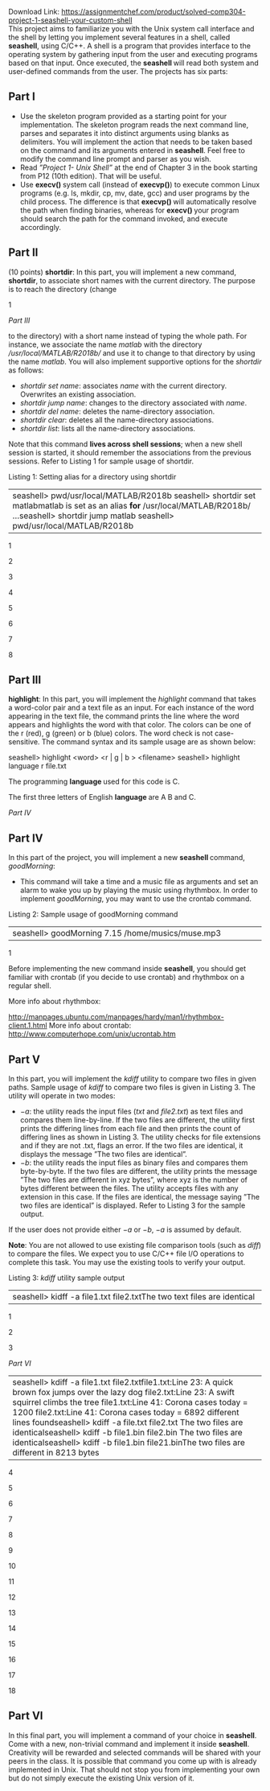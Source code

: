 Download Link: https://assignmentchef.com/product/solved-comp304-project-1-seashell-your-custom-shell
<br>
This project aims to familiarize you with the Unix system call interface and the shell by letting you implement several features in a shell, called <strong>seashell</strong>, using C/C++. A shell is a program that provides interface to the operating system by gathering input from the user and executing programs based on that input. Once executed, the <strong>seashell </strong>will read both system and user-defined commands from the user. The projects has six parts:

<h2>Part I</h2>




<ul>

 <li>Use the skeleton program provided as a starting point for your implementation. The skeleton program reads the next command line, parses and separates it into distinct arguments using blanks as delimiters. You will implement the action that needs to be taken based on the command and its arguments entered in <strong>seashell</strong>. Feel free to modify the command line prompt and parser as you wish.</li>

 <li>Read <em>”Project 1- Unix Shell” </em>at the end of Chapter 3 in the book starting from P12 (10th edition). That will be useful.</li>

 <li>Use <strong>execv() </strong>system call (instead of <strong>execvp()</strong>) to execute common Linux programs (e.g. ls, mkdir, cp, mv, date, gcc) and user programs by the child process. The difference is that <strong>execvp() </strong>will automatically resolve the path when finding binaries, whereas for <strong>execv() </strong>your program should search the path for the command invoked, and execute accordingly.</li>

</ul>

<h2>Part II</h2>

(10 points) <strong>shortdir</strong>: In this part, you will implement a new command, <strong>shortdir</strong>, to associate short names with the current directory. The purpose is to reach the directory (change

1

<em>Part III</em>

to the directory) with a short name instead of typing the whole path. For instance, we associate the name <em>matlab </em>with the directory <em>/usr/local/MATLAB/R2018b/ </em>and use it to change to that directory by using the name <em>matlab</em>. You will also implement supportive options for the <em>shortdir </em>as follows:

<ul>

 <li><em>shortdir set name</em>: associates <em>name </em>with the current directory. Overwrites an existing association.</li>

 <li><em>shortdir jump name</em>: changes to the directory associated with <em>name</em>.</li>

 <li><em>shortdir del name</em>: deletes the name-directory association.</li>

 <li><em>shortdir clear</em>: deletes all the name-directory associations.</li>

 <li><em>shortdir list</em>: lists all the name-directory associations.</li>

</ul>

Note that this command <strong>lives across shell sessions</strong>; when a new shell session is started, it should remember the associations from the previous sessions. Refer to Listing 1 for sample usage of shortdir.

Listing 1: Setting alias for a directory using shortdir

<table width="633">

 <tbody>

  <tr>

   <td width="633">seashell&gt; pwd/usr/local/MATLAB/R2018b seashell&gt; shortdir set matlabmatlab is set as an alias <strong>for </strong>/usr/local/MATLAB/R2018b/ …seashell&gt; shortdir jump matlab seashell&gt; pwd/usr/local/MATLAB/R2018b</td>

  </tr>

 </tbody>

</table>

1

2

3

4

5

6

7

8

<h2>Part III</h2>

<strong>highlight</strong>: In this part, you will implement the <em>highlight </em>command that takes a word-color pair and a text file as an input. For each instance of the word appearing in the text file, the command prints the line where the word appears and highlights the word with that color. The colors can be one of the r (red), g (green) or b (blue) colors. The word check is not case-sensitive. The command syntax and its sample usage are as shown below:

seashell&gt; highlight &lt;word&gt; &lt;r | g | b &gt; &lt;filename&gt; seashell&gt; highlight language r file.txt

The programming <strong>language </strong>used for this code is C.

The first three letters of English <strong>language </strong>are A B and C.

<em>Part IV</em>

<h2>Part IV</h2>

In this part of the project, you will implement a new <strong>seashell </strong>command, <em>goodMorning</em>:

<ul>

 <li>This command will take a time and a music file as arguments and set an alarm to wake you up by playing the music using rhythmbox. In order to implement <em>goodMorning</em>, you may want to use the crontab command.</li>

</ul>

Listing 2: Sample usage of goodMorning command

<table width="599">

 <tbody>

  <tr>

   <td width="599">seashell&gt; goodMorning 7.15 /home/musics/muse.mp3</td>

  </tr>

 </tbody>

</table>

1

Before implementing the new command inside <strong>seashell</strong>, you should get familiar with crontab (if you decide to use crontab) and rhythmbox on a regular shell.

More info about rhythmbox:

http://manpages.ubuntu.com/manpages/hardy/man1/rhythmbox-client.1.html More info about crontab: http://www.computerhope.com/unix/ucrontab.htm

<h2>Part V</h2>

In this part, you will implement the <em>kdiff </em>utility to compare two files in given paths. Sample usage of <em>kdiff </em>to compare two files is given in Listing 3. The utility will operate in two modes:

<ul>

 <li>−<em>a</em>: the utility reads the input files (<em>txt </em>and <em>file2.txt</em>) as text files and compares them line-by-line. If the two files are different, the utility first prints the differing lines from each file and then prints the count of differing lines as shown in Listing 3. The utility checks for file extensions and if they are not .txt, flags an error. If the two files are identical, it displays the message ”The two files are identical”.</li>

 <li>−<em>b</em>: the utility reads the input files as binary files and compares them byte-by-byte. If the two files are different, the utility prints the message ”The two files are different in xyz bytes”, where xyz is the number of bytes different between the files. The utility accepts files with any extension in this case. If the files are identical, the message saying ”The two files are identical” is displayed. Refer to Listing 3 for the sample output.</li>

</ul>

If the user does not provide either −<em>a </em>or −<em>b</em>, −<em>a </em>is assumed by default.

<strong>Note</strong>: You are not allowed to use existing file comparison tools (such as <em>diff</em>) to compare the files. We expect you to use C/C++ file I/O operations to complete this task. You may use the existing tools to verify your output.

Listing 3: <em>kdiff </em>utility sample output

<table width="633">

 <tbody>

  <tr>

   <td width="633">seashell&gt; kidff -a file1.txt file2.txtThe two text files are identical</td>

  </tr>

 </tbody>

</table>

1

2

3

<em>Part VI</em>

<table width="633">

 <tbody>

  <tr>

   <td width="633">seashell&gt; kdiff -a file1.txt file2.txtfile1.txt:Line 23: A quick brown fox jumps over the lazy dog file2.txt:Line 23: A swift squirrel climbs the tree file1.txt:Line 41: Corona cases today = 1200 file2.txt:Line 41: Corona cases today = 6892 different lines foundseashell&gt; kdiff -a file.txt file2.txt The two files are identicalseashell&gt; kdiff -b file1.bin file2.bin The two files are identicalseashell&gt; kdiff -b file1.bin file21.binThe two files are different in 8213 bytes</td>

  </tr>

 </tbody>

</table>

4

5

6

7

8

9

10

11

12

13

14

15

16

17

18

<h2>Part VI</h2>

In this final part, you will implement a command of your choice in <strong>seashell</strong>. Come with a new, non-trivial command and implement it inside <strong>seashell</strong>. Creativity will be rewarded and selected commands will be shared with your peers in the class. It is possible that command you come up with is already implemented in Unix. That should not stop you from implementing your own but do not simply execute the existing Unix version of it.